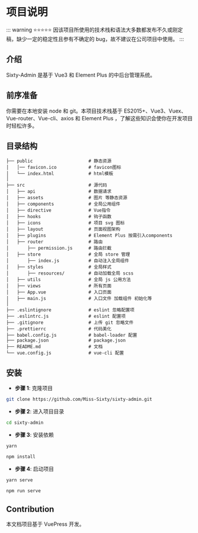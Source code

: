 # 项目说明

::: warning ⭐⭐⭐⭐⭐
因该项目所使用的技术栈和语法大多数都发布不久或刚定稿，缺少一定的稳定性且参有不确定的 bug，故不建议在公司项目中使用。
:::

## 介绍

Sixty-Admin 是基于 Vue3 和 Element Plus 的中后台管理系统。

## 前序准备

你需要在本地安装 node 和 git。本项目技术栈基于 ES2015+、Vue3、Vuex、Vue-router、Vue-cli、axios 和 Element Plus ，了解这些知识会使你在开发项目时轻松许多。

## 目录结构

```shell
├── public                     # 静态资源
│   │── favicon.ico            # favicon图标
│   └── index.html             # html模板
│
├── src                        # 源代码
│   ├── api                    # 数据请求
│   ├── assets                 # 图片 等静态资源
│   ├── components             # 全局公用组件
│   ├── directive              # Vue指令
│   ├── hooks                  # 钩子函数
│   ├── icons                  # 项目 svg 图标
│   ├── layout                 # 页面视图架构
│   ├── plugins                # Element Plus 按需引入components
│   ├── router                 # 路由
│       ├── permission.js      # 路由拦截
│   ├── store                  # 全局 store 管理
│       ├── index.js           # 自动注入全局组件
│   ├── styles                 # 全局样式
│       ├── resources/         # 自动加载全局 scss
│   ├── utils                  # 全局 js 公用方法
│   ├── views                  # 所有页面
│   ├── App.vue                # 入口页面
│   ├── main.js                # 入口文件 加载组件 初始化等
│
├── .eslintignore              # eslint 忽略配置项
├── .eslintrc.js               # eslint 配置项
├── .gitignore                 # 上传 git 忽略文件
├── .prettierrc                # 代码美化
├── babel.config.js            # babel-loader 配置
├── package.json               # package.json
├── README.md                  # 文档
└── vue.config.js              # vue-cli 配置
```

## 安装

- **步骤 1**: 克隆项目

```bash
git clone https://github.com/Miss-Sixty/sixty-admin.git
```

- **步骤 2**: 进入项目目录

```bash
cd sixty-admin
```

- **步骤 3**: 安装依赖

<CodeGroup>
  <CodeGroupItem title="YARN" active>

```bash
yarn
```

</CodeGroupItem>
  <CodeGroupItem title="NPM" >

```bash
npm install
```

  </CodeGroupItem>
</CodeGroup>

- **步骤 4**: 启动项目

<CodeGroup>
  <CodeGroupItem title="YARN" active>

```bash
yarn serve
```

  </CodeGroupItem>
  <CodeGroupItem title="NPM">

```bash
npm run serve
```

  </CodeGroupItem>
</CodeGroup>

## Contribution

本文档项目基于 VuePress 开发。

